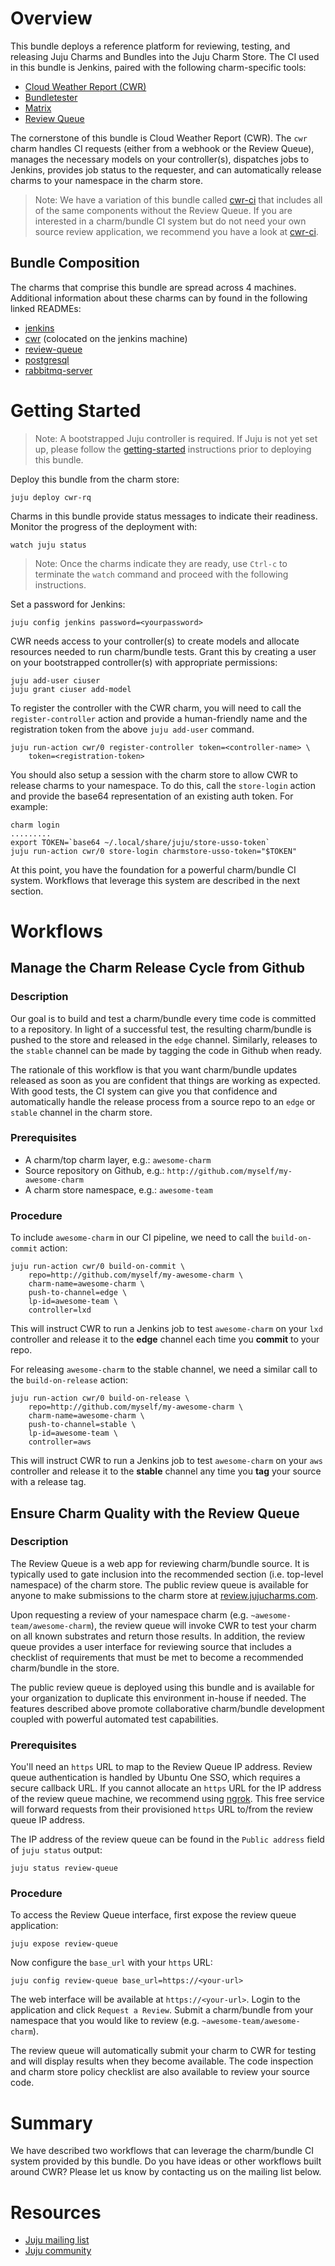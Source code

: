 <!--
  Licensed to the Apache Software Foundation (ASF) under one or more
  contributor license agreements.  See the NOTICE file distributed with
  this work for additional information regarding copyright ownership.
  The ASF licenses this file to You under the Apache License, Version 2.0
  (the "License"); you may not use this file except in compliance with
  the License.  You may obtain a copy of the License at

       http://www.apache.org/licenses/LICENSE-2.0

  Unless required by applicable law or agreed to in writing, software
  distributed under the License is distributed on an "AS IS" BASIS,
  WITHOUT WARRANTIES OR CONDITIONS OF ANY KIND, either express or implied.
  See the License for the specific language governing permissions and
  limitations under the License.
-->
# Overview

This bundle deploys a reference platform for reviewing, testing, and releasing
Juju Charms and Bundles into the Juju Charm Store. The CI used in this bundle
is Jenkins, paired with the following charm-specific tools:

  * [Cloud Weather Report (CWR)][]
  * [Bundletester][]
  * [Matrix][]
  * [Review Queue][]

[Cloud Weather Report (CWR)]: https://github.com/juju-solutions/cloud-weather-report
[Bundletester]: https://github.com/juju-solutions/bundletester
[Matrix]: https://github.com/juju-solutions/matrix
[Review Queue]: https://github.com/juju-solutions/review-queue

The cornerstone of this bundle is Cloud Weather Report (CWR). The `cwr` charm
handles CI requests (either from a webhook or the Review Queue), manages
the necessary models on your controller(s), dispatches jobs to Jenkins,
provides job status to the requester, and can automatically release charms to
your namespace in the charm store.

> Note: We have a variation of this bundle called [cwr-ci][] that includes all
of the same components without the Review Queue. If you are interested in a
charm/bundle CI system but do not need your own source review application, we
recommend you have a look at [cwr-ci][].

[cwr-ci]: https://github.com/juju-solutions/bundle-cwr-ci

## Bundle Composition
The charms that comprise this bundle are spread across 4 machines. Additional
information about these charms can by found in the following linked READMEs:

  * [jenkins][]
  * [cwr][] (colocated on the jenkins machine)
  * [review-queue][]
  * [postgresql][]
  * [rabbitmq-server][]

[jenkins]: [https://jujucharms.com/jenkins/xenial/1]
[cwr]: [https://jujucharms.com/u/kos.tsakalozos/cwr/0]
[review-queue]: [https://jujucharms.com/u/juju-solutions/review-queue/26]
[postgresql]: [https://jujucharms.com/postgresql]
[rabbitmq-server]: [https://jujucharms.com/rabbitmq-server]


# Getting Started

> Note: A bootstrapped Juju controller is required. If Juju is not yet set up,
please follow the [getting-started][] instructions prior to deploying this
bundle.

[getting-started]: https://jujucharms.com/docs/stable/getting-started

Deploy this bundle from the charm store:

    juju deploy cwr-rq

Charms in this bundle provide status messages to indicate their readiness.
Monitor the progress of the deployment with:

    watch juju status

> Note: Once the charms indicate they are ready, use `Ctrl-c` to terminate the
`watch` command and proceed with the following instructions.

Set a password for Jenkins:

    juju config jenkins password=<yourpassword>

CWR needs access to your controller(s) to create models and allocate resources
needed to run charm/bundle tests. Grant this by creating a user on
your bootstrapped controller(s) with appropriate permissions:

    juju add-user ciuser
    juju grant ciuser add-model

To register the controller with the CWR charm, you will need to call the
`register-controller` action and provide a human-friendly name and the
registration token from the above `juju add-user` command.

    juju run-action cwr/0 register-controller token=<controller-name> \
        token=<registration-token>

You should also setup a session with the charm store to allow CWR to release
charms to your namespace. To do this, call the `store-login` action and provide
the base64 representation of an existing auth token. For example:

    charm login
    .........
    export TOKEN=`base64 ~/.local/share/juju/store-usso-token`
    juju run-action cwr/0 store-login charmstore-usso-token="$TOKEN"

At this point, you have the foundation for a powerful charm/bundle CI system.
Workflows that leverage this system are described in the next section.


# Workflows

## Manage the Charm Release Cycle from Github

### Description
Our goal is to build and test a charm/bundle every time code is committed to a
repository. In light of a successful test, the resulting charm/bundle is pushed
to the store and released in the `edge` channel. Similarly, releases to the
`stable` channel can be made by tagging the code in Github when ready.

The rationale of this workflow is that you want charm/bundle updates released as
soon as you are confident that things are working as expected. With good tests,
the CI system can give you that confidence and automatically handle the release
process from a source repo to an `edge` or `stable` channel in the charm store.

### Prerequisites
  * A charm/top charm layer, e.g.: `awesome-charm`
  * Source repository on Github, e.g.: `http://github.com/myself/my-awesome-charm`
  * A charm store namespace, e.g.: `awesome-team`

### Procedure
To include `awesome-charm` in our CI pipeline, we need to call the
`build-on-commit` action:

    juju run-action cwr/0 build-on-commit \
        repo=http://github.com/myself/my-awesome-charm \
        charm-name=awesome-charm \
        push-to-channel=edge \
        lp-id=awesome-team \
        controller=lxd

This will instruct CWR to run a Jenkins job to test `awesome-charm` on your
`lxd` controller and release it to the **edge** channel each time you
**commit** to your repo.

For releasing `awesome-charm` to the stable channel, we need a similar call to
the `build-on-release` action:

    juju run-action cwr/0 build-on-release \
        repo=http://github.com/myself/my-awesome-charm \
        charm-name=awesome-charm \
        push-to-channel=stable \
        lp-id=awesome-team \
        controller=aws

This will instruct CWR to run a Jenkins job to test `awesome-charm` on your
`aws` controller and release it to the **stable** channel any time you
**tag** your source with a release tag.

## Ensure Charm Quality with the Review Queue

### Description
The Review Queue is a web app for reviewing charm/bundle source. It is typically
used to gate inclusion into the recommended section (i.e. top-level namespace)
of the charm store. The public review queue is available for anyone to
make submissions to the charm store at [review.jujucharms.com][].

Upon requesting a review of your namespace charm
(e.g. `~awesome-team/awesome-charm`), the review queue will invoke CWR to test
your charm on all known substrates and return those results. In addition, the
review queue provides a user interface for reviewing source that includes
a checklist of requirements that must be met to become a recommended
charm/bundle in the store.

[review.jujucharms.com]: https://review.jujucharms.com

The public review queue is deployed using this bundle and is available for
your organization to duplicate this environment in-house if needed. The
features described above promote collaborative charm/bundle development
coupled with powerful automated test capabilities.

### Prerequisites
You'll need an `https` URL to map to the Review Queue IP address. Review queue
authentication is handled by Ubuntu One SSO, which requires a secure callback
URL. If you cannot allocate an `https` URL for the IP address of the review
queue machine, we recommend using [ngrok][]. This free service will forward
requests from their provisioned `https` URL to/from the review queue IP address.

[ngrok]: https://ngrok.com/

The IP address of the review queue can be found in the `Public address` field
of `juju status` output:

    juju status review-queue


### Procedure
To access the Review Queue interface, first expose the review queue
application:

    juju expose review-queue

Now configure the `base_url` with your `https` URL:

    juju config review-queue base_url=https://<your-url>

The web interface will be available at `https://<your-url>`. Login to
the application and click `Request a Review`. Submit a charm/bundle from your
namespace that you would like to review (e.g. `~awesome-team/awesome-charm`).

The review queue will automatically submit your charm to CWR for testing and
will display results when they become available. The code inspection and charm
store policy checklist are also available to review your source code.


# Summary

We have described two workflows that can leverage the charm/bundle CI system
provided by this bundle. Do you have ideas or other workflows built around
CWR? Please let us know by contacting us on the mailing list below.

# Resources

- [Juju mailing list](https://lists.ubuntu.com/mailman/listinfo/juju)
- [Juju community](https://jujucharms.com/community)
